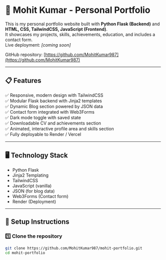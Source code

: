 # 🌟 Mohit Kumar - Personal Portfolio

This is my personal portfolio website built with **Python Flask (Backend)** and **HTML, CSS, TailwindCSS, JavaScript (Frontend)**.  
It showcases my projects, skills, achievements, education, and includes a contact form.  
Live deployment: _[coming soon]_  

GitHub repository: [https://github.com/MohitKumar987](https://github.com/MohitKumar987)

---

## 📋 Features

✅ Responsive, modern design with TailwindCSS  
✅ Modular Flask backend with Jinja2 templates  
✅ Dynamic Blog section powered by JSON data  
✅ Contact form integrated with Web3Forms  
✅ Dark mode toggle with saved state  
✅ Downloadable CV and achievements section  
✅ Animated, interactive profile area and skills section  
✅ Fully deployable to Render / Vercel

---

## 🖥️ Technology Stack

- Python Flask
- Jinja2 Templating
- TailwindCSS
- JavaScript (vanilla)
- JSON (for blog data)
- Web3Forms (Contact form)
- Render (Deployment)

---

## 🚀 Setup Instructions

### 1️⃣ Clone the repository
```bash
git clone https://github.com/MohitKumar987/mohit-portfolio.git
cd mohit-portfolio
